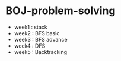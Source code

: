# BOJ-problem-solving

- week1 : stack
- week2 : BFS basic
- week3 : BFS advance
- week4 : DFS
- week5 : Backtracking
